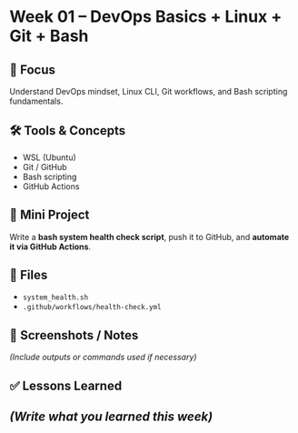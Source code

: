 # Week 01 – DevOps Basics + Linux + Git + Bash

## 🎯 Focus
Understand DevOps mindset, Linux CLI, Git workflows, and Bash scripting fundamentals.

## 🛠 Tools & Concepts
- WSL (Ubuntu)
- Git / GitHub
- Bash scripting
- GitHub Actions

## 📌 Mini Project
Write a **bash system health check script**, push it to GitHub, and **automate it via GitHub Actions**.

## 📂 Files
- `system_health.sh`
- `.github/workflows/health-check.yml`

## 📸 Screenshots / Notes
*(Include outputs or commands used if necessary)*

## ✅ Lessons Learned
*(Write what you learned this week)*
- 

